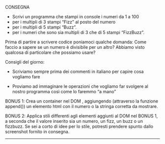CONSEGNA
- Scrivi un programma che stampi in console i numeri da 1 a 100
- per i multipli di 3 stampi “Fizz” al posto del numero 
- per i multipli di 5 stampi “Buzz”. 
- per i numeri che sono sia multipli di 3 che di 5 stampi “FizzBuzz”.


Prima di partire a scrivere codice poniamoci qualche domanda:
Come faccio a sapere se un numero è divisibile per un altro? Abbiamo visto qualcosa di particolare che possiamo usare?

Consigli del giorno:

- Scriviamo sempre prima dei commenti in italiano per capire cosa vogliamo fare

- Proviamo ad immaginare le operazioni che vogliamo far svolgere al nostro programma così come lo faremmo “a mano”

BONUS 1:
Crea un container nel DOM , aggiungendo (attraverso la funzione append()) un elemento html con il numero o la stringa corretta da mostrare.

BONUS 2:
Applica stili differenti agli elementi aggiunti al DOM nel BONUS 1, a seconda che il valore inserito sia un numero, un fizz, un buzz o un fizzbuzz. Se sei a corto di idee per lo stile, potresti prendere spunto dallo screenshot fornito in consegna.

____________________________________________________________

